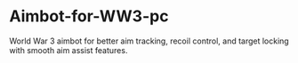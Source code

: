 # Aimbot-for-WW3-pc
World War 3 aimbot for better aim tracking, recoil control, and target locking with smooth aim assist features.
